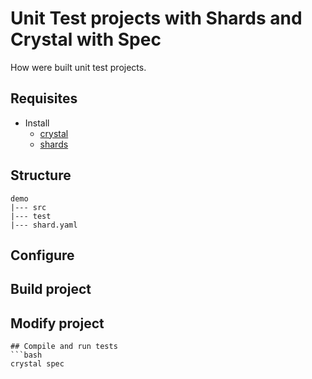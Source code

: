 
# Unit Test projects with Shards and Crystal with Spec
How were built unit test projects.

## Requisites
- Install
  - [crystal](https://crystal-lang.org/)
  - [shards](https://crystal-lang.org/reference/latest/man/shards/index.html)

## Structure
```text
demo
|--- src
|--- test
|--- shard.yaml
```

## Configure

## Build project

## Modify project
```
## Compile and run tests
```bash
crystal spec
```
